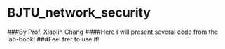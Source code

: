 # BJTU_network_security
###By Prof. Xiaolin Chang
####Here I will present several code from the lab-book!
###Feel frer to use it!
